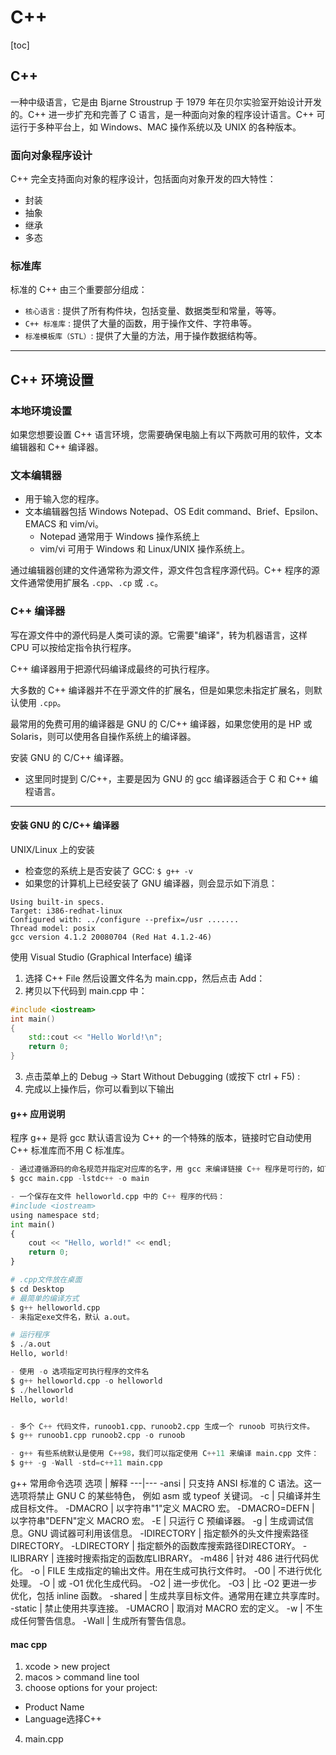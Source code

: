 # C++

[toc]

## C++
一种中级语言，它是由 Bjarne Stroustrup 于 1979 年在贝尔实验室开始设计开发的。C++ 进一步扩充和完善了 C 语言，是一种面向对象的程序设计语言。C++ 可运行于多种平台上，如 Windows、MAC 操作系统以及 UNIX 的各种版本。

### 面向对象程序设计
C++ 完全支持面向对象的程序设计，包括面向对象开发的四大特性：
- 封装
- 抽象
- 继承
- 多态

### 标准库
标准的 C++ 由三个重要部分组成：
- `核心语言` : 提供了所有构件块，包括变量、数据类型和常量，等等。
- `C++ 标准库` : 提供了大量的函数，用于操作文件、字符串等。
- `标准模板库（STL）`: 提供了大量的方法，用于操作数据结构等。

---

## C++ 环境设置
### 本地环境设置
如果您想要设置 C++ 语言环境，您需要确保电脑上有以下两款可用的软件，文本编辑器和 C++ 编译器。

### 文本编辑器
- 用于输入您的程序。
- 文本编辑器包括 Windows Notepad、OS Edit command、Brief、Epsilon、EMACS 和 vim/vi。
  - Notepad 通常用于 Windows 操作系统上
  - vim/vi 可用于 Windows 和 Linux/UNIX 操作系统上。

通过编辑器创建的文件通常称为源文件，源文件包含程序源代码。C++ 程序的源文件通常使用扩展名 `.cpp`、`.cp` 或 `.c`。


### C++ 编译器
写在源文件中的源代码是人类可读的源。它需要"编译"，转为机器语言，这样 CPU 可以按给定指令执行程序。

C++ 编译器用于把源代码编译成最终的可执行程序。

大多数的 C++ 编译器并不在乎源文件的扩展名，但是如果您未指定扩展名，则默认使用 `.cpp`。

最常用的免费可用的编译器是 GNU 的 C/C++ 编译器，如果您使用的是 HP 或 Solaris，则可以使用各自操作系统上的编译器。

安装 GNU 的 C/C++ 编译器。
- 这里同时提到 C/C++，主要是因为 GNU 的 gcc 编译器适合于 C 和 C++ 编程语言。

---


#### 安装 GNU 的 C/C++ 编译器

UNIX/Linux 上的安装
- 检查您的系统上是否安装了 GCC: `$ g++ -v`
- 如果您的计算机上已经安装了 GNU 编译器，则会显示如下消息：

```
Using built-in specs.
Target: i386-redhat-linux
Configured with: ../configure --prefix=/usr .......
Thread model: posix
gcc version 4.1.2 20080704 (Red Hat 4.1.2-46)
```

使用 Visual Studio (Graphical Interface) 编译
1. 选择 C++ File 然后设置文件名为 main.cpp，然后点击 Add：
2. 拷贝以下代码到 main.cpp 中：

```cpp
#include <iostream>
int main()
{
    std::cout << "Hello World!\n";
    return 0;
}
```

3. 点击菜单上的 Debug -> Start Without Debugging (或按下 ctrl + F5) :
4. 完成以上操作后，你可以看到以下输出

#### g++ 应用说明
程序 g++ 是将 gcc 默认语言设为 C++ 的一个特殊的版本，链接时它自动使用 C++ 标准库而不用 C 标准库。

```py
- 通过遵循源码的命名规范并指定对应库的名字，用 gcc 来编译链接 C++ 程序是可行的，如下例所示：
$ gcc main.cpp -lstdc++ -o main

- 一个保存在文件 helloworld.cpp 中的 C++ 程序的代码：
#include <iostream>
using namespace std;
int main()
{
    cout << "Hello, world!" << endl;
    return 0;
}

# .cpp文件放在桌面
$ cd Desktop
# 最简单的编译方式
$ g++ helloworld.cpp
- 未指定exe文件名，默认 a.out。

# 运行程序
$ ./a.out
Hello, world!

- 使用 -o 选项指定可执行程序的文件名
$ g++ helloworld.cpp -o helloworld
$ ./helloworld
Hello, world!


- 多个 C++ 代码文件，runoob1.cpp、runoob2.cpp 生成一个 runoob 可执行文件。
$ g++ runoob1.cpp runoob2.cpp -o runoob

- g++ 有些系统默认是使用 C++98，我们可以指定使用 C++11 来编译 main.cpp 文件：
$ g++ -g -Wall -std=c++11 main.cpp
```

g++ 常用命令选项
选项	            | 解释
---|---
-ansi	           | 只支持 ANSI 标准的 C 语法。这一选项将禁止 GNU C 的某些特色， 例如 asm 或 typeof 关键词。
-c	             | 只编译并生成目标文件。
-DMACRO	         | 以字符串"1"定义 MACRO 宏。
-DMACRO=DEFN	   | 以字符串"DEFN"定义 MACRO 宏。
-E	             | 只运行 C 预编译器。
-g	             | 生成调试信息。GNU 调试器可利用该信息。
-IDIRECTORY	     | 指定额外的头文件搜索路径DIRECTORY。
-LDIRECTORY	     | 指定额外的函数库搜索路径DIRECTORY。
-lLIBRARY	       | 连接时搜索指定的函数库LIBRARY。
-m486	           | 针对 486 进行代码优化。
-o	             | FILE 生成指定的输出文件。用在生成可执行文件时。
-O0	             | 不进行优化处理。
-O	             | 或 -O1 优化生成代码。
-O2	             | 进一步优化。
-O3	             | 比 -O2 更进一步优化，包括 inline 函数。
-shared	         | 生成共享目标文件。通常用在建立共享库时。
-static	         | 禁止使用共享连接。
-UMACRO	         | 取消对 MACRO 宏的定义。
-w	             | 不生成任何警告信息。
-Wall	           | 生成所有警告信息。

#### mac cpp
1. xcode > new project
2. macos > command line tool
3. choose options for your project:
  - Product Name
  - Language选择C++
4. main.cpp
